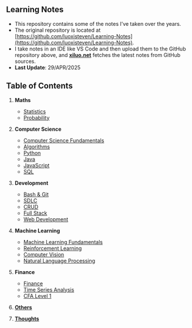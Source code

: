 ## Learning Notes
- This repository contains some of the notes I’ve taken over the years.
- The original repository is located at [https://github.com/luoxisteven/Learning-Notes](https://github.com/luoxisteven/Learning-Notes). 
- I take notes in an IDE like VS Code and then upload them to the GitHub repository above, and [**xiluo.net**](https://xiluo.net/notes) fetches the latest notes from GitHub sources.
- **Last Update**: 29/APR/2025

## Table of Contents
1) **Maths**
    - [Statistics](notes-en/Statistics.md)
    - [Probability](notes-en/Probability.md)

2) **Computer Science**
    - [Computer Science Fundamentals](notes-en/cs-basic.md)
    - [Algorithms](notes-en/Algorithms.md)
    - [Python](notes-en/Python.md)
    - [Java](notes-en/Java.md)
    - [JavaScript](notes-en/JavaScript.md)
    - [SQL](notes-en/SQL.md)

3) **Development**
    - [Bash & Git](notes-en/bash-git.md)
    - [SDLC](notes-en/SDLC.md)
    - [CRUD](notes-en/CRUD.md)
    - [Full Stack](notes-en/Full-stack.md)
    - [Web Development](notes-en/Web.md)

4) **Machine Learning**
    - [Machine Learning Fundamentals](notes-en/Machine%20Learning.md)
    - [Reinforcement Learning](notes-en/Reinforcement%20Learning.md)
    - [Computer Vision](notes-en/CV.md)
    - [Natural Language Processing](notes-en/NLP.md)

5) **Finance**
    - [Finance](notes-en/Finance.md)
    - [Time Series Analysis](notes-en/Time%20Series%20Analysis.md)
    - [CFA Level 1](https://github.com/luoxisteven/Learning-Notes/tree/main/CFA%20Level%201)

6) [**Others**](notes-en/Others.md)

7) [**Thoughts**](notes-en/Thoughts.md)
